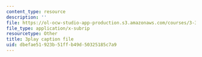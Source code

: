 ```yaml
---
content_type: resource
description: ''
file: https://ol-ocw-studio-app-production.s3.amazonaws.com/courses/3-320-atomistic-computer-modeling-of-materials-sma-5107-spring-2005/dbefae51923b51ffb49d50325185c7a9_3FumIu7Qito.vtt
file_type: application/x-subrip
resourcetype: Other
title: 3play caption file
uid: dbefae51-923b-51ff-b49d-50325185c7a9
---
```

